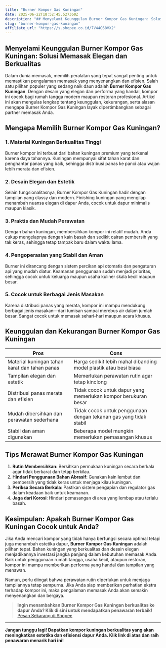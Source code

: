```yaml
---
title: "Burner Kompor Gas Kuningan"
date: 2025-06-22T18:52:45.527360Z
description: "## Menyelami Keunggulan Burner Kompor Gas Kuningan: Solusi Memasak Elegan dan Berkualitas..."
slug: "burner-kompor-gas-kuningan"
affiliate_url: "https://s.shopee.co.id/7V44C68VX2"
---
```

## Menyelami Keunggulan Burner Kompor Gas Kuningan: Solusi Memasak Elegan dan Berkualitas

Dalam dunia memasak, memilih peralatan yang tepat sangat penting untuk memastikan pengalaman memasak yang menyenangkan dan efisien. Salah satu pilihan populer yang sedang naik daun adalah **Burner Kompor Gas Kuningan**. Dengan desain yang elegan dan performa yang handal, kompor ini cocok bagi rumah tangga modern maupun restoran profesional. Artikel ini akan mengulas lengkap tentang keunggulan, kekurangan, serta alasan mengapa Burner Kompor Gas Kuningan layak dipertimbangkan sebagai partner memasak Anda.

## Mengapa Memilih Burner Kompor Gas Kuningan?

### 1. Material Kuningan Berkualitas Tinggi
Burner kompor ini terbuat dari bahan kuningan premium yang terkenal karena daya tahannya. Kuningan mempunyai sifat tahan karat dan penghantar panas yang baik, sehingga distribusi panas ke panci atau wajan lebih merata dan efisien.

### 2. Desain Elegan dan Estetik
Selain fungsionalitasnya, Burner Kompor Gas Kuningan hadir dengan tampilan yang classy dan modern. Finishing kuningan yang mengilap menambah nuansa elegan di dapur Anda, cocok untuk dapur minimalis maupun klasik.

### 3. Praktis dan Mudah Perawatan
Dengan bahan kuningan, membersihkan kompor ini relatif mudah. Anda cukup mengelapnya dengan kain basah dan sedikit cairan pembersih yang tak keras, sehingga tetap tampak baru dalam waktu lama.

### 4. Pengoperasian yang Stabil dan Aman
Burner ini dirancang dengan sistem percikan api otomatis dan pengaturan api yang mudah diatur. Keamanan penggunaan sudah menjadi prioritas, sehingga cocok untuk keluarga maupun usaha kuliner skala kecil maupun besar.

### 5. Cocok untuk Berbagai Jenis Masakan
Karena distribusi panas yang merata, kompor ini mampu mendukung berbagai jenis masakan—dari tumisan sampai merebus air dalam jumlah besar. Sangat cocok untuk memasak sehari-hari maupun acara khusus.

## Keunggulan dan Kekurangan Burner Kompor Gas Kuningan

| **Pros** | **Cons** |
|------------|-----------|
| Material kuningan tahan karat dan tahan panas | Harga sedikit lebih mahal dibanding model plastik atau besi biasa |
| Tampilan elegan dan estetik | Memerlukan perawatan rutin agar tetap kinclong |
| Distribusi panas merata dan efisien | Tidak cocok untuk dapur yang memerlukan kompor berukuran besar |
| Mudah dibersihkan dan perawatan sederhana | Tidak cocok untuk penggunaan dengan tekanan gas yang tidak stabil |
| Stabil dan aman digunakan | Beberapa model mungkin memerlukan pemasangan khusus |

## Tips Merawat Burner Kompor Gas Kuningan

1. **Rutin Membersihkan**: Bersihkan permukaan kuningan secara berkala agar tidak berkarat dan tetap berkilau.
2. **Hindari Penggunaan Bahan Abrasif**: Gunakan kain lembut dan pembersih yang tidak keras untuk menjaga kilau kuningan.
3. **Periksa Secara Berkala**: Pastikan sistem pengapian dan regulator gas dalam keadaan baik untuk keamanan.
4. **Jaga dari Korosi**: Hindari pemasangan di area yang lembap atau terlalu basah.

## Kesimpulan: Apakah Burner Kompor Gas Kuningan Cocok untuk Anda?

Jika Anda mencari kompor yang tidak hanya berfungsi secara optimal tetapi juga menambah estetika dapur, **Burner Kompor Gas Kuningan** adalah pilihan tepat. Bahan kuningan yang berkualitas dan desain elegan menjadikannya investasi jangka panjang dalam kebutuhan memasak Anda. Baik untuk penggunaan rumah tangga, usaha kecil, ataupun restoran, kompor ini mampu memberikan performa yang handal dan tampilan yang menawan.

Namun, perlu diingat bahwa perawatan rutin diperlukan untuk menjaga tampilannya tetap sempurna. Jika Anda siap memberikan perhatian ekstra terhadap kompor ini, maka pengalaman memasak Anda akan semakin menyenangkan dan bergaya.

> **Ingin menambahkan Burner Kompor Gas Kuningan berkualitas ke dapur Anda? Klik di sini untuk mendapatkan penawaran terbaik!**  
[Pesan Sekarang di Shopee](https://s.shopee.co.id/7V44C68VX2)

---

**Jangan tunggu lagi! Dapatkan kompor kuningan berkualitas yang akan meningkatkan estetika dan efisiensi dapur Anda. Klik link di atas dan raih penawaran menarik hari ini!**